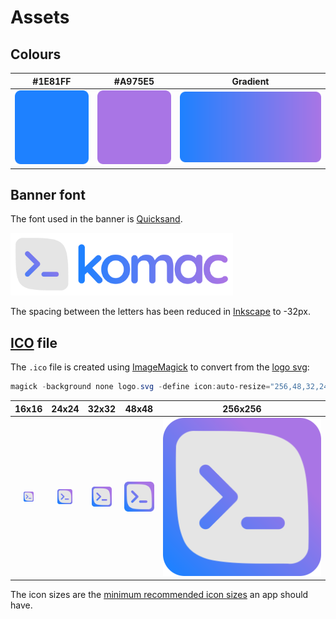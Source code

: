 # Assets

## Colours

|          **#1E81FF**          |             **#A975E5**             |                        **Gradient**                        |
|:-----------------------------:|:-----------------------------------:|:----------------------------------------------------------:|
| ![Royal blue](royal_blue.svg) | ![Medium purple](medium_purple.svg) | ![Gradient from royal blue to medium purple](gradient.svg) |

## Banner font

The font used in the banner is [Quicksand](https://fonts.google.com/specimen/Quicksand).

<img src="banner.svg" alt="komac banner" height="100" />

The spacing between the letters has been reduced in [Inkscape](https://inkscape.org/) to -32px.

## [ICO](https://en.wikipedia.org/wiki/ICO_(file_format)) file

The `.ico` file is created using [ImageMagick](https://imagemagick.org/) to convert from the [logo svg](logo.svg):

```powershell
magick -background none logo.svg -define icon:auto-resize="256,48,32,24,16" logo.ico
```

|                         **16x16**                          |                         **24x24**                          |                         **32x32**                          |                         **48x48**                          |                          **256x256**                          |
|:----------------------------------------------------------:|:----------------------------------------------------------:|:----------------------------------------------------------:|:----------------------------------------------------------:|:-------------------------------------------------------------:|
| <img src="logo.svg" alt="komac logo at 16x16" width="16"/> | <img src="logo.svg" alt="komac logo at 24x24" width="24"/> | <img src="logo.svg" alt="komac logo at 32x32" width="32"/> | <img src="logo.svg" alt="komac logo at 48x48" width="48"/> | <img src="logo.svg" alt="komac logo at 256x256" width="256"/> |

The icon sizes are
the [minimum recommended icon sizes](https://learn.microsoft.com/windows/apps/design/style/iconography/app-icon-construction#icon-scaling)
an app should have.

